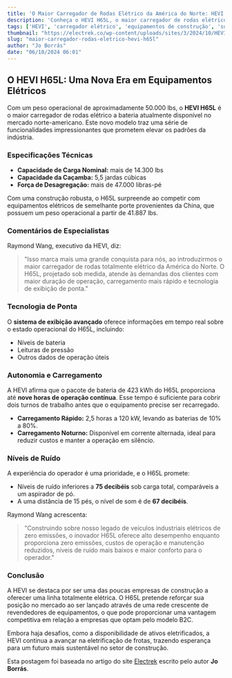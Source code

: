 ```yaml
---
title: 'O Maior Carregador de Rodas Elétrico da América do Norte: HEVI H65L Chega aos Revendedores'
description: 'Conheça o HEVI H65L, o maior carregador de rodas elétrico a bateria da América do Norte, que promete revolucionar o setor de equipamentos de construção.'
tags: ['HEVI', 'carregador elétrico', 'equipamentos de construção', 'sustentabilidade', 'mobilidade elétrica']
thumbnail: "https://electrek.co/wp-content/uploads/sites/3/2024/10/HEVI-Electric-Wheel-Loader.jpg?quality=82&strip=all&w=1400"
slug: "maior-carregador-rodas-eletrico-hevi-h65l"
author: "Jo Borrás"
date: "06/10/2024 06:01"
---
```


## O HEVI H65L: Uma Nova Era em Equipamentos Elétricos

Com um peso operacional de aproximadamente 50.000 lbs, o **HEVI H65L** é o maior carregador de rodas elétrico a bateria atualmente disponível no mercado norte-americano. Este novo modelo traz uma série de funcionalidades impressionantes que prometem elevar os padrões da indústria.

### Especificações Técnicas
- **Capacidade de Carga Nominal:** mais de 14.300 lbs
- **Capacidade da Caçamba:** 5,5 jardas cúbicas
- **Força de Desagregação:** mais de 47.000 libras-pé

Com uma construção robusta, o H65L surpreende ao competir com equipamentos elétricos de semelhante porte provenientes da China, que possuem um peso operacional a partir de 41.887 lbs.

### Comentários de Especialistas
Raymond Wang, executivo da HEVI, diz:  
> "Isso marca mais uma grande conquista para nós, ao introduzirmos o maior carregador de rodas totalmente elétrico da América do Norte. O H65L, projetado sob medida, atende às demandas dos clientes com maior duração de operação, carregamento mais rápido e tecnologia de exibição de ponta."

### Tecnologia de Ponta
O **sistema de exibição avançado** oferece informações em tempo real sobre o estado operacional do H65L, incluindo:
- Níveis de bateria
- Leituras de pressão
- Outros dados de operação úteis

### Autonomia e Carregamento
A HEVI afirma que o pacote de bateria de 423 kWh do H65L proporciona até **nove horas de operação contínua**. Esse tempo é suficiente para cobrir dois turnos de trabalho antes que o equipamento precise ser recarregado.

- **Carregamento Rápido:** 2,5 horas a 120 kW, levando as baterias de 10% a 80%.
- **Carregamento Noturno:** Disponível em corrente alternada, ideal para reduzir custos e manter a operação em silêncio.

### Níveis de Ruído
A experiência do operador é uma prioridade, e o H65L promete:
- Níveis de ruído inferiores a **75 decibéis** sob carga total, comparáveis a um aspirador de pó.
- A uma distância de 15 pés, o nível de som é de **67 decibéis**.

Raymond Wang acrescenta:  
> "Construindo sobre nosso legado de veículos industriais elétricos de zero emissões, o inovador H65L oferece alto desempenho enquanto proporciona zero emissões, custos de operação e manutenção reduzidos, níveis de ruído mais baixos e maior conforto para o operador."

### Conclusão
A HEVI se destaca por ser uma das poucas empresas de construção a oferecer uma linha totalmente elétrica. O H65L pretende reforçar sua posição no mercado ao ser lançado através de uma rede crescente de revendedores de equipamentos, o que pode proporcionar uma vantagem competitiva em relação a empresas que optam pelo modelo B2C.

Embora haja desafios, como a disponibilidade de ativos eletrificados, a HEVI continua a avançar na eletrificação de frotas, trazendo esperança para um futuro mais sustentável no setor de construção.

Esta postagem foi baseada no artigo do site [Electrek](https://electrek.co/2024/10/05/north-americas-largest-electric-wheel-loader-hevi-h65l-arrives-at-dealers/) escrito pelo autor **Jo Borrás**.